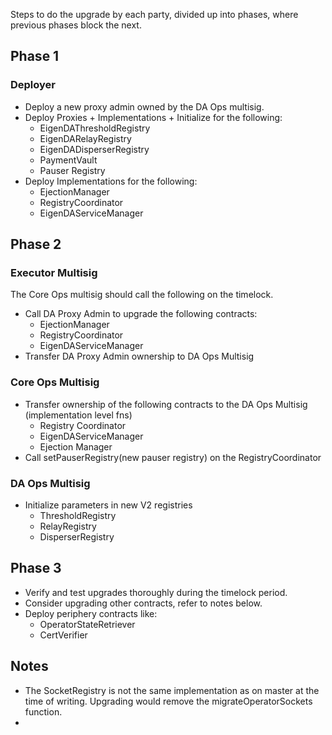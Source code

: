 Steps to do the upgrade by each party, divided up into phases, where previous phases block the next.

## Phase 1

### Deployer 
* Deploy a new proxy admin owned by the DA Ops multisig. 
* Deploy Proxies + Implementations + Initialize for the following:
    * EigenDAThresholdRegistry
    * EigenDARelayRegistry
    * EigenDADisperserRegistry
    * PaymentVault
    * Pauser Registry
* Deploy Implementations for the following:
    * EjectionManager
    * RegistryCoordinator
    * EigenDAServiceManager

##  Phase 2

### Executor Multisig
The Core Ops multisig should call the following on the timelock.

* Call DA Proxy Admin to upgrade the following contracts:
    * EjectionManager
    * RegistryCoordinator
    * EigenDAServiceManager
* Transfer DA Proxy Admin ownership to DA Ops Multisig

### Core Ops Multisig
* Transfer ownership of the following contracts to the DA Ops Multisig (implementation level fns)
    * Registry Coordinator
    * EigenDAServiceManager
    * Ejection Manager
* Call setPauserRegistry(new pauser registry) on the RegistryCoordinator

### DA Ops Multisig
* Initialize parameters in new V2 registries
    * ThresholdRegistry
    * RelayRegistry
    * DisperserRegistry

## Phase 3
* Verify and test upgrades thoroughly during the timelock period.
* Consider upgrading other contracts, refer to notes below.
* Deploy periphery contracts like:
    * OperatorStateRetriever
    * CertVerifier

## Notes

* The SocketRegistry is not the same implementation as on master at the time of writing. Upgrading would remove the migrateOperatorSockets function.
* 